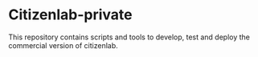 # Citizenlab-private

This repository contains scripts and tools to develop, test and deploy the commercial version of citizenlab.


